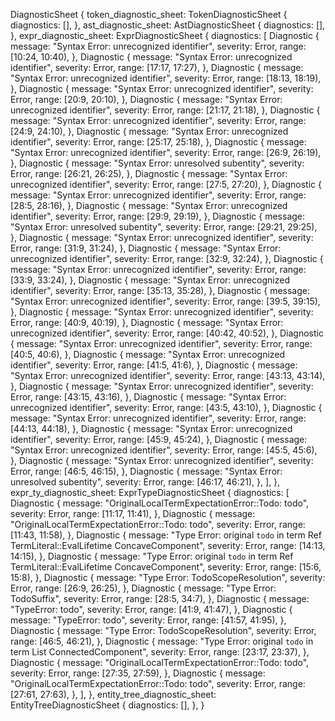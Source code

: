 DiagnosticSheet {
    token_diagnostic_sheet: TokenDiagnosticSheet {
        diagnostics: [],
    },
    ast_diagnostic_sheet: AstDiagnosticSheet {
        diagnostics: [],
    },
    expr_diagnostic_sheet: ExprDiagnosticSheet {
        diagnostics: [
            Diagnostic {
                message: "Syntax Error: unrecognized identifier",
                severity: Error,
                range: [10:24, 10:40),
            },
            Diagnostic {
                message: "Syntax Error: unrecognized identifier",
                severity: Error,
                range: [17:17, 17:27),
            },
            Diagnostic {
                message: "Syntax Error: unrecognized identifier",
                severity: Error,
                range: [18:13, 18:19),
            },
            Diagnostic {
                message: "Syntax Error: unrecognized identifier",
                severity: Error,
                range: [20:9, 20:10),
            },
            Diagnostic {
                message: "Syntax Error: unrecognized identifier",
                severity: Error,
                range: [21:17, 21:18),
            },
            Diagnostic {
                message: "Syntax Error: unrecognized identifier",
                severity: Error,
                range: [24:9, 24:10),
            },
            Diagnostic {
                message: "Syntax Error: unrecognized identifier",
                severity: Error,
                range: [25:17, 25:18),
            },
            Diagnostic {
                message: "Syntax Error: unrecognized identifier",
                severity: Error,
                range: [26:9, 26:19),
            },
            Diagnostic {
                message: "Syntax Error: unresolved subentity",
                severity: Error,
                range: [26:21, 26:25),
            },
            Diagnostic {
                message: "Syntax Error: unrecognized identifier",
                severity: Error,
                range: [27:5, 27:20),
            },
            Diagnostic {
                message: "Syntax Error: unrecognized identifier",
                severity: Error,
                range: [28:5, 28:16),
            },
            Diagnostic {
                message: "Syntax Error: unrecognized identifier",
                severity: Error,
                range: [29:9, 29:19),
            },
            Diagnostic {
                message: "Syntax Error: unresolved subentity",
                severity: Error,
                range: [29:21, 29:25),
            },
            Diagnostic {
                message: "Syntax Error: unrecognized identifier",
                severity: Error,
                range: [31:9, 31:24),
            },
            Diagnostic {
                message: "Syntax Error: unrecognized identifier",
                severity: Error,
                range: [32:9, 32:24),
            },
            Diagnostic {
                message: "Syntax Error: unrecognized identifier",
                severity: Error,
                range: [33:9, 33:24),
            },
            Diagnostic {
                message: "Syntax Error: unrecognized identifier",
                severity: Error,
                range: [35:13, 35:28),
            },
            Diagnostic {
                message: "Syntax Error: unrecognized identifier",
                severity: Error,
                range: [39:5, 39:15),
            },
            Diagnostic {
                message: "Syntax Error: unrecognized identifier",
                severity: Error,
                range: [40:9, 40:19),
            },
            Diagnostic {
                message: "Syntax Error: unrecognized identifier",
                severity: Error,
                range: [40:42, 40:52),
            },
            Diagnostic {
                message: "Syntax Error: unrecognized identifier",
                severity: Error,
                range: [40:5, 40:6),
            },
            Diagnostic {
                message: "Syntax Error: unrecognized identifier",
                severity: Error,
                range: [41:5, 41:6),
            },
            Diagnostic {
                message: "Syntax Error: unrecognized identifier",
                severity: Error,
                range: [43:13, 43:14),
            },
            Diagnostic {
                message: "Syntax Error: unrecognized identifier",
                severity: Error,
                range: [43:15, 43:16),
            },
            Diagnostic {
                message: "Syntax Error: unrecognized identifier",
                severity: Error,
                range: [43:5, 43:10),
            },
            Diagnostic {
                message: "Syntax Error: unrecognized identifier",
                severity: Error,
                range: [44:13, 44:18),
            },
            Diagnostic {
                message: "Syntax Error: unrecognized identifier",
                severity: Error,
                range: [45:9, 45:24),
            },
            Diagnostic {
                message: "Syntax Error: unrecognized identifier",
                severity: Error,
                range: [45:5, 45:6),
            },
            Diagnostic {
                message: "Syntax Error: unrecognized identifier",
                severity: Error,
                range: [46:5, 46:15),
            },
            Diagnostic {
                message: "Syntax Error: unresolved subentity",
                severity: Error,
                range: [46:17, 46:21),
            },
        ],
    },
    expr_ty_diagnostic_sheet: ExprTypeDiagnosticSheet {
        diagnostics: [
            Diagnostic {
                message: "OriginalLocalTermExpectationError::Todo: todo",
                severity: Error,
                range: [11:17, 11:41),
            },
            Diagnostic {
                message: "OriginalLocalTermExpectationError::Todo: todo",
                severity: Error,
                range: [11:43, 11:58),
            },
            Diagnostic {
                message: "Type Error: original `todo` in term Ref TermLiteral::EvalLifetime ConcaveComponent",
                severity: Error,
                range: [14:13, 14:15),
            },
            Diagnostic {
                message: "Type Error: original `todo` in term Ref TermLiteral::EvalLifetime ConcaveComponent",
                severity: Error,
                range: [15:6, 15:8),
            },
            Diagnostic {
                message: "Type Error: TodoScopeResolution",
                severity: Error,
                range: [26:9, 26:25),
            },
            Diagnostic {
                message: "Type Error: TodoSuffix",
                severity: Error,
                range: [28:5, 34:7),
            },
            Diagnostic {
                message: "TypeError: todo",
                severity: Error,
                range: [41:9, 41:47),
            },
            Diagnostic {
                message: "TypeError: todo",
                severity: Error,
                range: [41:57, 41:95),
            },
            Diagnostic {
                message: "Type Error: TodoScopeResolution",
                severity: Error,
                range: [46:5, 46:21),
            },
            Diagnostic {
                message: "Type Error: original `todo` in term List ConnectedComponent",
                severity: Error,
                range: [23:17, 23:37),
            },
            Diagnostic {
                message: "OriginalLocalTermExpectationError::Todo: todo",
                severity: Error,
                range: [27:35, 27:59),
            },
            Diagnostic {
                message: "OriginalLocalTermExpectationError::Todo: todo",
                severity: Error,
                range: [27:61, 27:63),
            },
        ],
    },
    entity_tree_diagnostic_sheet: EntityTreeDiagnosticSheet {
        diagnostics: [],
    },
}